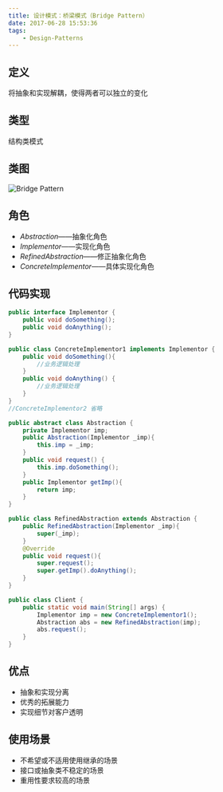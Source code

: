 ```yaml
---
title: 设计模式：桥梁模式（Bridge Pattern）
date: 2017-06-28 15:53:36
tags:
    - Design-Patterns
---
```


## 定义
将抽象和实现解耦，使得两者可以独立的变化

## 类型
结构类模式

## 类图

![Bridge Pattern](http://cdn.shianqi.com/20171110094424_0uXiCI_BridgePattern.png)

## 角色
* *Abstraction*——抽象化角色
* *Implementor*——实现化角色
* *RefinedAbstraction*——修正抽象化角色
* *ConcreteImplementor*——具体实现化角色

## 代码实现
```java
public interface Implementor {
    public void doSomething();
    public void doAnything();
}

public class ConcreteImplementor1 implements Implementor {
    public void doSomething(){
        //业务逻辑处理
    }
    public void doAnything() {
        //业务逻辑处理
    }
}
//ConcreteImplementor2 省略

public abstract class Abstraction {
    private Implementor imp;
    public Abstraction(Implementor _imp){
        this.imp = _imp;
    }
    public void request() {
        this.imp.doSomething();
    }
    public Implementor getImp(){
        return imp;
    }
}

public class RefinedAbstraction extends Abstraction {
    public RefinedAbstraction(Implementor _imp){
        super(_imp);
    }
    @Override
    public void request(){
        super.request();
        super.getImp().doAnything();
    }
}

public class Client {
    public static void main(String[] args) {
        Implementor imp = new ConcreteImplementor1();
        Abstraction abs = new RefinedAbstraction(imp);
        abs.request();
    }
}

```

## 优点
* 抽象和实现分离
* 优秀的拓展能力
* 实现细节对客户透明

## 使用场景
* 不希望或不适用使用继承的场景
* 接口或抽象类不稳定的场景
* 重用性要求较高的场景
